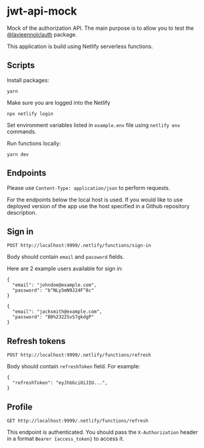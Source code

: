 # jwt-api-mock
Mock of the authorization API. The main purpose is to allow you to test the [@lavieennoir/auth](https://github.com/lavieennoir/auth) package.

This application is build using Netlify serverless functions.

## Scripts

Install packages:
```
yarn
```

Make sure you are logged into the Netlify
```
npx netlify login
```

Set environment variables listed in `example.env` file using `netlify env` commands.

Run functions locally:
```
yarn dev
```

## Endpoints

Please use `Content-Type: application/json` to perform requests.

For the endpoints below the local host is used. If you would like to use deployed version of the app
use the host specified in a Github repository description.

## Sign in
```
POST http://localhost:9999/.netlify/functions/sign-in
```

Body should contain `email` and `password` fields.

Here are 2 example users available for sign in:
```
{
  "email": "johndoe@example.com",
  "password": "b^NLy5mN9J24F^8c"
}
```

```
{
  "email": "jacksmith@example.com",
  "password": "B0%2322SvS7gkdgP"
}
```


## Refresh tokens
```
POST http://localhost:9999/.netlify/functions/refresh
```

Body should contain `refreshToken` field.
For example:
```
{
  "refreshToken": "eyJhbGciOiJIU...",
}
```

## Profile
```
GET http://localhost:9999/.netlify/functions/refresh
```

This endpoint is authenticated. You should pass the `X-Authorization` header in a format `Bearer {access_token}` to access it.
